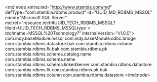 <?xml version="1.0" encoding="UTF-8"?>
<md:node xmlns:md="http://www.stambia.com/md" defType="com.stambia.rdbms.product" id="UUID_MD_RDBMS_MSSQL" name="Microsoft SQL Server" md:ref="resource.tech#UUID_TECH_RDBMS_MSSQL?fileId=UUID_TECH_RDBMS_MSSQL$type=tech$name=MSSQL%20Technology?" internalVersion="v1.0.0">
  <attribute defType="com.stambia.rdbms.product.code" id="_gFYu0G4AEd23xsxSQ-nAVQ" value="MICROSOFT_SQL_SERVER"/>
  <attribute defType="com.stambia.rdbms.product.function.date" id="_NeFhcG6NEd2sYMUhCCsrmQ" value="getdate()"/>
  <attribute defType="com.stambia.rdbms.product.aliasword" id="_9ok0sIVeEd2QfvKoOWhsSQ" value="AS"/>
  <attribute defType="com.stambia.rdbms.product.orderby" id="_kW8NoI78Ed2IIc0aSAvE5w" value="COMPLEX"/>
  <attribute defType="com.stambia.rdbms.product.groupby" id="_k8YdAI78Ed2IIc0aSAvE5w" value="COMPLEX"/>
  <attribute defType="com.stambia.rdbms.product.having" id="_loRSoI78Ed2IIc0aSAvE5w" value="COMPLEX"/>
  <attribute defType="com.stambia.rdbms.product.join.inner" id="_mwA90I78Ed2IIc0aSAvE5w" value="INNER JOIN"/>
  <attribute defType="com.stambia.rdbms.product.join.left" id="_nY6w4I78Ed2IIc0aSAvE5w" value="LEFT JOIN"/>
  <attribute defType="com.stambia.rdbms.product.join.full" id="_oN7tUI78Ed2IIc0aSAvE5w" value="FULL JOIN"/>
  <attribute defType="com.stambia.rdbms.product.join.cross" id="_pBDMUI78Ed2IIc0aSAvE5w" value="CROSS JOIN"/>
  <attribute defType="com.stambia.rdbms.product.join.right" id="_poeYsI78Ed2IIc0aSAvE5w" value="RIGHT JOIN"/>
  <attribute defType="com.stambia.rdbms.product.columnalias" id="_jGPXUI-XEd2fR7eNSgjACA" value="as"/>
  <attribute defType="com.stambia.rdbms.product.tablealias" id="_jQ2E0I-XEd2fR7eNSgjACA" value="as"/>
  <attribute defType="com.stambia.rdbms.product.join.mode" id="_hUqLcJCIEd2cyfD_XYDeGg" ref="resource.tech#rdbms.join.mode.explicit?fileId=UUID_TECH_RDBMS$type=tech$name=EXPLICIT?"/>
  <attribute defType="com.stambia.rdbms.product.join.outerjoinmode" id="_RifBQJCKEd2cyfD_XYDeGg" ref="resource.tech#rdbms.join.mode.explicit?fileId=UUID_TECH_RDBMS$type=tech$name=EXPLICIT?"/>
  <attribute defType="com.stambia.rdbms.product.join.innerjoinmode" id="_Ri7tMJCKEd2cyfD_XYDeGg" ref="resource.tech#rdbms.join.mode.explicit?fileId=UUID_TECH_RDBMS$type=tech$name=EXPLICIT?"/>
  <attribute defType="com.stambia.rdbms.product.join.outer.place" id="_MbgyQJFMEd2F5qGby67pxQ" ref="resource.tech#rdbms.join.from.inner.operator?fileId=UUID_TECH_RDBMS$type=tech$name=Operator%20inner%20side%20:%20CUST.ORD_ID%20*=%20ORD.ORD_ID?"/>
  <attribute defType="com.stambia.rdbms.product.join.outer" id="_PFJuAJFMEd2F5qGby67pxQ" value="*"/>
  <attribute defType="com.stambia.rdbms.product.nullWord" id="_VmiBULoSEd2HqvNhDbCAng" value="NULL"/>
  <attribute defType="com.stambia.rdbms.product.objectDelimiterMask" id="_ynd48PxVEd2emORT3xa_5w" value="[[OBJECT]]"/>
  <attribute defType="com.stambia.rdbms.product.schemaType" id="_Pd5xAANiEd6-v6xHndecsw" value="catalog.schema"/>
  <attribute defType="com.stambia.rdbms.product.notNullWord" id="_ZbUiEK9pEd6vxuXWeO8rHQ" value="NOT NULL"/>
  <attribute defType="com.stambia.rdbms.product.schemaDelimiterRegexp" id="_p5fGAHfmEeCZmcmr-tC5gA" value="[.]*"/>
  <attribute defType="com.stambia.rdbms.product.datastoreDelimiterRegexp" id="_qS5EgHfmEeCZmcmr-tC5gA" value="[.]*"/>
  <attribute defType="com.stambia.rdbms.product.defaultDelimiterRegexp" id="_kz4yUP_nEeC1z4OX-1gaBQ" value="[.]*"/>
  <attribute defType="com.stambia.rdbms.product.schemaMask" id="_OaoB0PuCEeOdsNiXI8Ct6g" value="{if (@linkedServer!='') then concat(tech:addDelimiter(@linkedServer),'.') else ''}{tech:addDelimiter(@TABLE_CAT)}.{tech:addDelimiter(@TABLE_SCHEM)}"/>
  <attribute defType="com.stambia.rdbms.product.baseModule" id="_Nr28YP8OEemYv5mt_sT8BQ">
    <values>com.indy.baseModule.mssql</values>
    <values>com.indy.baseModule.odbc.bridge</values>
  </attribute>
  <node defType="com.stambia.rdbms.datatype" id="_bB7_yrZhEeKGAsbb8eQbxw" name="numeric">
    <attribute defType="com.stambia.rdbms.datatype.creationMask" id="_DYltoG3IEd2cfcGmLnep-g" value="{md:ifEmptyDataType('NUMERIC',tech:size(),tech:precision())}"/>
    <attribute defType="com.stambia.rdbms.datatype.superType" id="_JvEukG3IEd2cfcGmLnep-g" value="NUMERIC"/>
    <attribute defType="com.stambia.rdbms.datatype.javatype" id="_Lq6JIG3IEd2cfcGmLnep-g" value="Float"/>
    <attribute defType="com.stambia.rdbms.datatype.maxSize" id="_lfk5kLsCEd2z7eibwXmptw" value="17"/>
    <attribute defType="com.stambia.rdbms.datatype.default" id="_AkrwwGruEd6ILau4z-R8mg" value="true"/>
    <attribute defType="com.stambia.rdbms.datatype.writingMask" id="_5OPmAIKwEd-d_svPnbkaRw" value=""/>
    <attribute defType="com.stambia.rdbms.datatype.simpleMask" id="_53uA0IKwEd-d_svPnbkaRw" value="NUMERIC([size],[precision])"/>
  </node>
  <node defType="com.stambia.rdbms.datatype" id="_HeuO0W3DEd2cfcGmLnep-g" name="varchar">
    <attribute defType="com.stambia.rdbms.datatype.creationMask" id="_hIpSgG3HEd2cfcGmLnep-g" value="VARCHAR({md:ifEmpty(tech:size(),'8000')})"/>
    <attribute defType="com.stambia.rdbms.datatype.superType" id="_5gmU0G3HEd2cfcGmLnep-g" value="VARCHAR"/>
    <attribute defType="com.stambia.rdbms.datatype.javatype" id="_9-cZIG3HEd2cfcGmLnep-g" value="String"/>
    <attribute defType="com.stambia.rdbms.datatype.maxSize" id="_B3VBALr9Ed2z7eibwXmptw" value="8000"/>
    <attribute defType="com.stambia.rdbms.datatype.default" id="_LVAfwGruEd6ILau4z-R8mg" value="true"/>
    <attribute defType="com.stambia.rdbms.datatype.writingMask" id="_jUhoEIKtEd-d_svPnbkaRw" value=""/>
    <attribute defType="com.stambia.rdbms.datatype.simpleMask" id="_jx1PIIKtEd-d_svPnbkaRw" value="VARCHAR([size])"/>
  </node>
  <node defType="com.stambia.rdbms.datatype" id="_Fwn5IGpJEd6AKaUbcAanfg" name="uniqueidentifier">
    <attribute defType="com.stambia.rdbms.datatype.creationMask" id="_HLrUoHLKEd6hB7ZfdQxSkA" value="UNIQUEIDENTIFIER"/>
    <attribute defType="com.stambia.rdbms.datatype.superType" id="_KLgi0HLKEd6hB7ZfdQxSkA" value="VARCHAR"/>
    <attribute defType="com.stambia.rdbms.datatype.writingMask" id="_VxzF8HU6Ed6R79jrDw6G3Q" value="VARCHAR(36)"/>
  </node>
  <node defType="com.stambia.rdbms.datatype" id="_Fwn5IWpJEd6AKaUbcAanfg" name="ntext">
    <attribute defType="com.stambia.rdbms.datatype.superType" id="_AZ8V42rtEd6ILau4z-R8mg" value="LONGNVARCHAR"/>
    <attribute defType="com.stambia.rdbms.datatype.default" id="_-_6LUGrtEd6ILau4z-R8mg" value="true"/>
    <attribute defType="com.stambia.rdbms.datatype.creationMask" id="_uaEcMHLJEd6hB7ZfdQxSkA" value="NTEXT"/>
  </node>
  <node defType="com.stambia.rdbms.datatype" id="_Fwn5ImpJEd6AKaUbcAanfg" name="nvarchar">
    <attribute defType="com.stambia.rdbms.datatype.superType" id="_AZ8V5WrtEd6ILau4z-R8mg" value="NVARCHAR"/>
    <attribute defType="com.stambia.rdbms.datatype.default" id="_BJ26YGruEd6ILau4z-R8mg" value="true"/>
    <attribute defType="com.stambia.rdbms.datatype.creationMask" id="_4eDpoHLJEd6hB7ZfdQxSkA" value="NVARCHAR({md:ifEmpty(tech:size(),'4000')})"/>
    <attribute defType="com.stambia.rdbms.datatype.writingMask" id="__1GlQIKwEd-d_svPnbkaRw" value=""/>
    <attribute defType="com.stambia.rdbms.datatype.simpleMask" id="_AfciwIKxEd-d_svPnbkaRw" value="NVARCHAR([size])"/>
  </node>
  <node defType="com.stambia.rdbms.datatype" id="_Fwn5I2pJEd6AKaUbcAanfg" name="sysname">
    <attribute defType="com.stambia.rdbms.datatype.superType" id="_D6zcwHUaEd6R79jrDw6G3Q" value="VARCHAR"/>
  </node>
  <node defType="com.stambia.rdbms.datatype" id="_Fwn5JGpJEd6AKaUbcAanfg" name="nchar">
    <attribute defType="com.stambia.rdbms.datatype.superType" id="_AZ884mrtEd6ILau4z-R8mg" value="NCHAR"/>
    <attribute defType="com.stambia.rdbms.datatype.default" id="_-MoUQGrtEd6ILau4z-R8mg" value="true"/>
    <attribute defType="com.stambia.rdbms.datatype.creationMask" id="_tRYV0HLJEd6hB7ZfdQxSkA" value="{md:ifEmptyDataType('NCHAR',tech:size())}"/>
    <attribute defType="com.stambia.rdbms.datatype.writingMask" id="_1ppd4IKwEd-d_svPnbkaRw" value=""/>
    <attribute defType="com.stambia.rdbms.datatype.simpleMask" id="_2HnzUIKwEd-d_svPnbkaRw" value="NCHAR([size])"/>
  </node>
  <node defType="com.stambia.rdbms.datatype" id="_Fwn5JWpJEd6AKaUbcAanfg" name="bit">
    <attribute defType="com.stambia.rdbms.datatype.superType" id="_AZ885GrtEd6ILau4z-R8mg" value="BIT"/>
    <attribute defType="com.stambia.rdbms.datatype.default" id="_2VfY4GrtEd6ILau4z-R8mg" value="true"/>
    <attribute defType="com.stambia.rdbms.datatype.creationMask" id="_N66pQHLJEd6hB7ZfdQxSkA" value="BIT"/>
  </node>
  <node defType="com.stambia.rdbms.datatype" id="_Fwn5JmpJEd6AKaUbcAanfg" name="tinyint">
    <attribute defType="com.stambia.rdbms.datatype.superType" id="_AZ885mrtEd6ILau4z-R8mg" value="TINYINT"/>
    <attribute defType="com.stambia.rdbms.datatype.default" id="_J9TF8GruEd6ILau4z-R8mg" value="true"/>
    <attribute defType="com.stambia.rdbms.datatype.creationMask" id="_AF8oEHLKEd6hB7ZfdQxSkA" value="TINYINT"/>
  </node>
  <node defType="com.stambia.rdbms.datatype" id="_Fwn5J2pJEd6AKaUbcAanfg" name="tinyint identity">
    <attribute defType="com.stambia.rdbms.datatype.superType" id="_AZ886GrtEd6ILau4z-R8mg" value="TINYINT"/>
    <attribute defType="com.stambia.rdbms.datatype.creationMask" id="_Ao3u8HLKEd6hB7ZfdQxSkA" value="TINYINT IDENTITY"/>
    <attribute defType="com.stambia.rdbms.datatype.writingMask" id="_obAYQIydEd69YKc7hxEEzA" value="TINYINT"/>
    <attribute defType="com.stambia.rdbms.datatype.autoIncrement" id="_zB5HIDdyEd-qJPmfDL8Jdw" value="true"/>
  </node>
  <node defType="com.stambia.rdbms.datatype" id="_Fwn5KGpJEd6AKaUbcAanfg" name="bigint">
    <attribute defType="com.stambia.rdbms.datatype.superType" id="_AZ886mrtEd6ILau4z-R8mg" value="BIGINT"/>
    <attribute defType="com.stambia.rdbms.datatype.default" id="_0_cL8GrtEd6ILau4z-R8mg" value="true"/>
    <attribute defType="com.stambia.rdbms.datatype.creationMask" id="_IMj_UHLJEd6hB7ZfdQxSkA" value="BIGINT"/>
  </node>
  <node defType="com.stambia.rdbms.datatype" id="_Fwn5KWpJEd6AKaUbcAanfg" name="bigint identity">
    <attribute defType="com.stambia.rdbms.datatype.superType" id="_AZ887GrtEd6ILau4z-R8mg" value="BIGINT"/>
    <attribute defType="com.stambia.rdbms.datatype.creationMask" id="_Lx5uUHLJEd6hB7ZfdQxSkA" value="BIGINT IDENTITY"/>
    <attribute defType="com.stambia.rdbms.datatype.writingMask" id="_L9hRgDdjEd-S0e1JAslUeg" value="BIGINT"/>
    <attribute defType="com.stambia.rdbms.datatype.autoIncrement" id="_wbtIADdyEd-qJPmfDL8Jdw" value="true"/>
  </node>
  <node defType="com.stambia.rdbms.datatype" id="_Fwn5KmpJEd6AKaUbcAanfg" name="image">
    <attribute defType="com.stambia.rdbms.datatype.superType" id="_AZ887mrtEd6ILau4z-R8mg" value="LONGVARBINARY"/>
    <attribute defType="com.stambia.rdbms.datatype.default" id="_8tutUGrtEd6ILau4z-R8mg" value="true"/>
    <attribute defType="com.stambia.rdbms.datatype.creationMask" id="_oZA4sHLJEd6hB7ZfdQxSkA" value="IMAGE"/>
  </node>
  <node defType="com.stambia.rdbms.datatype" id="_Fwn5K2pJEd6AKaUbcAanfg" name="varbinary">
    <attribute defType="com.stambia.rdbms.datatype.superType" id="_AZ888GrtEd6ILau4z-R8mg" value="VARBINARY"/>
    <attribute defType="com.stambia.rdbms.datatype.default" id="_K3xKIGruEd6ILau4z-R8mg" value="true"/>
    <attribute defType="com.stambia.rdbms.datatype.creationMask" id="_BQiy8HLKEd6hB7ZfdQxSkA" value="VARBINARY({md:ifEmpty(tech:size(),'8000')})"/>
    <attribute defType="com.stambia.rdbms.datatype.simpleMask" id="_WXIUEBa8Eea_BezPAa-h5Q" value="VARBINARY([size])"/>
    <attribute defType="com.stambia.rdbms.datatype.maxSize" id="_Xx63EBa8Eea_BezPAa-h5Q" value="8000"/>
  </node>
  <node defType="com.stambia.rdbms.datatype" id="_Fwn5LGpJEd6AKaUbcAanfg" name="binary">
    <attribute defType="com.stambia.rdbms.datatype.superType" id="_AZ888mrtEd6ILau4z-R8mg" value="BINARY"/>
    <attribute defType="com.stambia.rdbms.datatype.default" id="_1qwZ0GrtEd6ILau4z-R8mg" value="true"/>
    <attribute defType="com.stambia.rdbms.datatype.creationMask" id="_NMjucHLJEd6hB7ZfdQxSkA" value="BINARY({md:ifEmpty(tech:size(),'8000')})"/>
    <attribute defType="com.stambia.rdbms.datatype.simpleMask" id="_Jd7z4GXCEem_eeFWT4v_PA" value="BINARY([size])"/>
    <attribute defType="com.stambia.rdbms.datatype.maxSize" id="_J2Q0UGXCEem_eeFWT4v_PA" value="8000"/>
  </node>
  <node defType="com.stambia.rdbms.datatype" id="_Fwn5LWpJEd6AKaUbcAanfg" name="timestamp">
    <attribute defType="com.stambia.rdbms.datatype.superType" id="_AZ889GrtEd6ILau4z-R8mg" value="VARCHAR"/>
    <attribute defType="com.stambia.rdbms.datatype.default" id="_JUW2oGruEd6ILau4z-R8mg" value="false"/>
    <attribute defType="com.stambia.rdbms.datatype.creationMask" id="_-v6CMHLJEd6hB7ZfdQxSkA" value="TIMESTAMP"/>
  </node>
  <node defType="com.stambia.rdbms.datatype" id="_Fwn5LmpJEd6AKaUbcAanfg" name="text">
    <attribute defType="com.stambia.rdbms.datatype.superType" id="_AZ889mrtEd6ILau4z-R8mg" value="LONGVARCHAR"/>
    <attribute defType="com.stambia.rdbms.datatype.default" id="_HKCUIGruEd6ILau4z-R8mg" value="true"/>
    <attribute defType="com.stambia.rdbms.datatype.creationMask" id="_-Jx2UHLJEd6hB7ZfdQxSkA" value="TEXT"/>
  </node>
  <node defType="com.stambia.rdbms.datatype" id="_FwogMGpJEd6AKaUbcAanfg" name="char">
    <attribute defType="com.stambia.rdbms.datatype.superType" id="_AZ88-GrtEd6ILau4z-R8mg" value="CHAR"/>
    <attribute defType="com.stambia.rdbms.datatype.default" id="_22PVgGrtEd6ILau4z-R8mg" value="true"/>
    <attribute defType="com.stambia.rdbms.datatype.creationMask" id="_PvwrAHLJEd6hB7ZfdQxSkA" value="{md:ifEmptyDataType('CHAR',tech:size())}"/>
    <attribute defType="com.stambia.rdbms.datatype.simpleMask" id="_RE488IKvEd-d_svPnbkaRw" value="CHAR([size])"/>
    <attribute defType="com.stambia.rdbms.datatype.writingMask" id="_RiamcIKvEd-d_svPnbkaRw" value=""/>
  </node>
  <node defType="com.stambia.rdbms.datatype" id="_FwogMmpJEd6AKaUbcAanfg" name="numeric identity">
    <attribute defType="com.stambia.rdbms.datatype.superType" id="_AZ9j82rtEd6ILau4z-R8mg" value="NUMERIC"/>
    <attribute defType="com.stambia.rdbms.datatype.creationMask" id="_ztO-8HLJEd6hB7ZfdQxSkA" value="{md:ifEmptyDataType('NUMERIC',tech:size(),tech:precision())} IDENTITY"/>
    <attribute defType="com.stambia.rdbms.datatype.writingMask" id="_lGXXsIydEd69YKc7hxEEzA" value="NUMERIC([size],[precision])"/>
    <attribute defType="com.stambia.rdbms.datatype.autoIncrement" id="_xuiB0DdyEd-qJPmfDL8Jdw" value="true"/>
    <attribute defType="com.stambia.rdbms.datatype.maxSize" id="_9B5d0IKwEd-d_svPnbkaRw" value=""/>
    <attribute defType="com.stambia.rdbms.datatype.simpleMask" id="_9vNPwIKwEd-d_svPnbkaRw" value="NUMERIC([size],[precision]) IDENTITY"/>
  </node>
  <node defType="com.stambia.rdbms.datatype" id="_FwogM2pJEd6AKaUbcAanfg" name="decimal">
    <attribute defType="com.stambia.rdbms.datatype.superType" id="_AZ9j9WrtEd6ILau4z-R8mg" value="DECIMAL"/>
    <attribute defType="com.stambia.rdbms.datatype.default" id="_7KA30GrtEd6ILau4z-R8mg" value="true"/>
    <attribute defType="com.stambia.rdbms.datatype.creationMask" id="_TzTY8HLJEd6hB7ZfdQxSkA" value="{md:ifEmptyDataType('DECIMAL',tech:size(),tech:precision())}"/>
    <attribute defType="com.stambia.rdbms.datatype.writingMask" id="_XF42EIKvEd-d_svPnbkaRw" value=""/>
    <attribute defType="com.stambia.rdbms.datatype.simpleMask" id="_XdvVYIKvEd-d_svPnbkaRw" value="DECIMAL([size],[precision])"/>
  </node>
  <node defType="com.stambia.rdbms.datatype" id="_FwogNGpJEd6AKaUbcAanfg" name="money">
    <attribute defType="com.stambia.rdbms.datatype.superType" id="_AZ9j92rtEd6ILau4z-R8mg" value="DECIMAL"/>
    <attribute defType="com.stambia.rdbms.datatype.creationMask" id="_rbWoUHLJEd6hB7ZfdQxSkA" value="MONEY"/>
  </node>
  <node defType="com.stambia.rdbms.datatype" id="_FwogNWpJEd6AKaUbcAanfg" name="smallmoney">
    <attribute defType="com.stambia.rdbms.datatype.superType" id="_AZ9j-WrtEd6ILau4z-R8mg" value="DECIMAL"/>
    <attribute defType="com.stambia.rdbms.datatype.creationMask" id="_9rmFgHLJEd6hB7ZfdQxSkA" value="SMALLMONEY"/>
  </node>
  <node defType="com.stambia.rdbms.datatype" id="_FwogNmpJEd6AKaUbcAanfg" name="decimal identity">
    <attribute defType="com.stambia.rdbms.datatype.superType" id="_AZ9j-2rtEd6ILau4z-R8mg" value="DECIMAL"/>
    <attribute defType="com.stambia.rdbms.datatype.creationMask" id="_iyZOcHLJEd6hB7ZfdQxSkA" value="{md:ifEmptyDataType('DECIMAL',tech:size(),tech:precision())} IDENTITY"/>
    <attribute defType="com.stambia.rdbms.datatype.writingMask" id="_jbhmgIydEd69YKc7hxEEzA" value="DECIMAL([size],[precision])"/>
    <attribute defType="com.stambia.rdbms.datatype.autoIncrement" id="_xGcuIDdyEd-qJPmfDL8Jdw" value="true"/>
    <attribute defType="com.stambia.rdbms.datatype.simpleMask" id="_ebcHUIKvEd-d_svPnbkaRw" value="DECIMAL([size],[precision]) IDENTITY"/>
  </node>
  <node defType="com.stambia.rdbms.datatype" id="_FwogN2pJEd6AKaUbcAanfg" name="int">
    <attribute defType="com.stambia.rdbms.datatype.superType" id="_OFn1MGpJEd6AKaUbcAanfg" value=""/>
    <attribute defType="com.stambia.rdbms.datatype.superType" id="_uRSEYGpJEd6AKaUbcAanfg" value="INTEGER"/>
    <attribute defType="com.stambia.rdbms.datatype.default" id="_Kn-NIGpKEd6AKaUbcAanfg" value="true"/>
    <attribute defType="com.stambia.rdbms.datatype.creationMask" id="_pDcVwHLJEd6hB7ZfdQxSkA" value="INT"/>
  </node>
  <node defType="com.stambia.rdbms.datatype" id="_FwogOGpJEd6AKaUbcAanfg" name="int identity">
    <attribute defType="com.stambia.rdbms.datatype.superType" id="_AZ9kAWrtEd6ILau4z-R8mg" value="INTEGER"/>
    <attribute defType="com.stambia.rdbms.datatype.creationMask" id="_qXZQ8HLJEd6hB7ZfdQxSkA" value="INT IDENTITY"/>
    <attribute defType="com.stambia.rdbms.datatype.writingMask" id="_kGvGsIydEd69YKc7hxEEzA" value="INT"/>
    <attribute defType="com.stambia.rdbms.datatype.autoIncrement" id="_0ZelIDdyEd-qJPmfDL8Jdw" value="true"/>
  </node>
  <node defType="com.stambia.rdbms.datatype" id="_FwogOWpJEd6AKaUbcAanfg" name="smallint">
    <attribute defType="com.stambia.rdbms.datatype.superType" id="_AZ9kA2rtEd6ILau4z-R8mg" value="SMALLINT"/>
    <attribute defType="com.stambia.rdbms.datatype.default" id="_FS3-MGruEd6ILau4z-R8mg" value="true"/>
    <attribute defType="com.stambia.rdbms.datatype.creationMask" id="_8NIjcHLJEd6hB7ZfdQxSkA" value="SMALLINT"/>
  </node>
  <node defType="com.stambia.rdbms.datatype" id="_FwogOmpJEd6AKaUbcAanfg" name="smallint identity">
    <attribute defType="com.stambia.rdbms.datatype.superType" id="_AZ9kBWrtEd6ILau4z-R8mg" value="SMALLINT"/>
    <attribute defType="com.stambia.rdbms.datatype.creationMask" id="_9FaPQHLJEd6hB7ZfdQxSkA" value="SMALLINT IDENTITY"/>
    <attribute defType="com.stambia.rdbms.datatype.writingMask" id="_mCQ_QIydEd69YKc7hxEEzA" value="SMALLINT"/>
    <attribute defType="com.stambia.rdbms.datatype.autoIncrement" id="_ymWaoDdyEd-qJPmfDL8Jdw" value="true"/>
  </node>
  <node defType="com.stambia.rdbms.datatype" id="_FwogO2pJEd6AKaUbcAanfg" name="float">
    <attribute defType="com.stambia.rdbms.datatype.superType" id="_AZ9kB2rtEd6ILau4z-R8mg" value="FLOAT"/>
    <attribute defType="com.stambia.rdbms.datatype.default" id="_7zddcGrtEd6ILau4z-R8mg" value="true"/>
    <attribute defType="com.stambia.rdbms.datatype.creationMask" id="_mJ580HLJEd6hB7ZfdQxSkA" value="{md:ifEmptyDataType('FLOAT',if (number(tech:size())>53) then '53' else tech:size())}"/>
    <attribute defType="com.stambia.rdbms.datatype.writingMask" id="_vU6wcIKwEd-d_svPnbkaRw" value=""/>
    <attribute defType="com.stambia.rdbms.datatype.simpleMask" id="_v0uR4IKwEd-d_svPnbkaRw" value="FLOAT([size])"/>
  </node>
  <node defType="com.stambia.rdbms.datatype" id="_FwogPGpJEd6AKaUbcAanfg" name="real">
    <attribute defType="com.stambia.rdbms.datatype.superType" id="_AZ9kCWrtEd6ILau4z-R8mg" value="REAL"/>
    <attribute defType="com.stambia.rdbms.datatype.default" id="_BrfAwGruEd6ILau4z-R8mg" value="true"/>
    <attribute defType="com.stambia.rdbms.datatype.creationMask" id="_6b8SoHLJEd6hB7ZfdQxSkA" value="REAL"/>
  </node>
  <node defType="com.stambia.rdbms.datatype" id="_FwogPWpJEd6AKaUbcAanfg" name="datetime">
    <attribute defType="com.stambia.rdbms.datatype.superType" id="_AZ9kC2rtEd6ILau4z-R8mg" value="TIMESTAMP"/>
    <attribute defType="com.stambia.rdbms.datatype.default" id="_GLPfUHHuEd61Volf2AuX1A" value="true"/>
    <attribute defType="com.stambia.rdbms.datatype.creationMask" id="_RNjesHLJEd6hB7ZfdQxSkA" value="DATETIME"/>
  </node>
  <node defType="com.stambia.rdbms.datatype" id="_FwogPmpJEd6AKaUbcAanfg" name="smalldatetime">
    <attribute defType="com.stambia.rdbms.datatype.superType" id="_AZ9kDWrtEd6ILau4z-R8mg" value="TIMESTAMP"/>
    <attribute defType="com.stambia.rdbms.datatype.creationMask" id="_7ZeR4HLJEd6hB7ZfdQxSkA" value="SMALLDATETIME"/>
  </node>
  <node defType="com.stambia.rdbms.datatype" id="_FwpHQWpJEd6AKaUbcAanfg" name="sql_variant"/>
  <node defType="com.stambia.jdbc.driver" id="_gJOxsuuvEd2Osb1wjEiB5w" name="MSSQL 2000">
    <attribute defType="com.stambia.jdbc.driver.url" id="_g_Ro4OuvEd2Osb1wjEiB5w" value="jdbc:microsoft:sqlserver://&lt;server_name>:&lt;port 1433>"/>
    <attribute defType="com.stambia.jdbc.driver.class" id="_jC8w0OuvEd2Osb1wjEiB5w" value="com.microsoft.jdbc.sqlserver.SQLServerDriver"/>
    <attribute defType="com.stambia.jdbc.driver.name" id="_kaDtsOuvEd2Osb1wjEiB5w" value="MSSQL 2000"/>
  </node>
  <node defType="com.stambia.jdbc.driver" id="_X66FYuuvEd2Osb1wjEiB5w" name="MSSQL 2005">
    <attribute defType="com.stambia.jdbc.driver.class" id="_aFu-MOuvEd2Osb1wjEiB5w" value="com.microsoft.sqlserver.jdbc.SQLServerDriver"/>
    <attribute defType="com.stambia.jdbc.driver.url" id="_xEfY8OuvEd2Osb1wjEiB5w" value="jdbc:sqlserver://&lt;server>"/>
    <attribute defType="com.stambia.jdbc.driver.default" id="_1l1osPFLEd2DYf4lEEH9DA" value="true"/>
  </node>
  <node defType="com.stambia.rdbms.mask" id="_FrLusx_TEd-05Z8afoY_xw" name="CONSTRAINT_DISABLE_DDL">
    <attribute defType="com.stambia.rdbms.mask.value" id="_JhpC4B_TEd-05Z8afoY_xw" value="ALTER TABLE  {if ($target/name()='schema') then md:objectPath($target,$source/../tech:name()) else md:physicalPath($source/..)}&#xD;&#xA;NOCHECK CONSTRAINT {tech:name()}"/>
  </node>
  <node defType="com.stambia.rdbms.mask" id="_YqLcYx_gEd-rn9o8zxvBnQ" name="CONSTRAINT_ENABLE_DDL">
    <attribute defType="com.stambia.rdbms.mask.value" id="_d27OEB_gEd-rn9o8zxvBnQ" value="ALTER TABLE  {if ($target/name()='schema') then md:objectPath($target,$source/../tech:name()) else md:physicalPath($source/..)}&#xD;&#xA;CHECK CONSTRAINT {tech:name()}"/>
  </node>
  <node defType="com.stambia.rdbms.datatype" id="_6P3qsdfbEeG038nAvFGdmg" name="date">
    <attribute defType="com.stambia.rdbms.datatype.creationMask" id="_7u3YQNfbEeG038nAvFGdmg" value="DATE"/>
    <attribute defType="com.stambia.rdbms.datatype.superType" id="_8RNQUNfbEeG038nAvFGdmg" value="DATE"/>
    <attribute defType="com.stambia.rdbms.datatype.default" id="_8bJ2gNfbEeG038nAvFGdmg" value="true"/>
  </node>
  <node defType="com.stambia.rdbms.datatype" id="_5O8AZIGIEeKR4IXzjYXt4Q" name="datetime2">
    <attribute defType="com.stambia.rdbms.datatype.superType" id="_5O8AZYGIEeKR4IXzjYXt4Q" value="TIMESTAMP"/>
    <attribute defType="com.stambia.rdbms.datatype.default" id="_5O8AZoGIEeKR4IXzjYXt4Q" value="false"/>
    <attribute defType="com.stambia.rdbms.datatype.creationMask" id="_5O8AZ4GIEeKR4IXzjYXt4Q" value="DATETIME2"/>
  </node>
  <node defType="com.stambia.rdbms.reverse.query" id="_SVzvgAKJEeSfwfNTIU_jeg" name="OverrideDatastoreTransac">
    <attribute defType="com.stambia.rdbms.reverse.query.level" id="_SVzvgQKJEeSfwfNTIU_jeg">
      <values>com.stambia.rdbms.datastore.bak</values>
    </attribute>
    <attribute defType="com.stambia.rdbms.reverse.query.overrideStandard" id="_SVzvggKJEeSfwfNTIU_jeg" value="true"/>
    <attribute defType="com.stambia.rdbms.reverse.query.query" id="_SVzvgwKJEeSfwfNTIU_jeg" value="{if (@linkedServer!='') then concat('[',@linkedServer,'].') else ''}[{@TABLE_CAT}].[sys].sp_tables @table_name ='{reverse:filter()}',@table_owner = '{@TABLE_SCHEM}'"/>
    <attribute defType="com.stambia.rdbms.reverse.query.selectionQuery" id="_MFo4UAKREeSfwfNTIU_jeg" value="select TABLE_NAME  from {if (@linkedServer!='') then concat('[',@linkedServer,'].') else ''}[{@TABLE_CAT}].[INFORMATION_SCHEMA].[TABLES]&#xD;&#xA;where TABLE_NAME like '{reverse:filter()}'&#xD;&#xA;and TABLE_SCHEMA='{@TABLE_SCHEM}'&#xD;&#xA;union &#xD;&#xA;select TABLE_NAME  from {if (@linkedServer!='') then concat('[',@linkedServer,'].') else ''}[{@TABLE_CAT}].[INFORMATION_SCHEMA].[VIEWS]&#xD;&#xA;where TABLE_NAME like '{reverse:filter()}'&#xD;&#xA;and TABLE_SCHEMA='{@TABLE_SCHEM}'"/>
    <attribute defType="com.stambia.rdbms.reverse.query.overrideStandardSelection" id="_LyNpMAKVEeSfwfNTIU_jeg" value="true"/>
    <attribute defType="com.stambia.rdbms.reverse.query.xpathCondition" id="_LkZCEAK1EeSEO49CyCK1SQ" value="@linkedServer!=''"/>
    <attribute defType="com.stambia.rdbms.reverse.query.xpathSelectionCondition" id="_KCcfcAK7EeSEO49CyCK1SQ" value="@linkedServer!=''"/>
  </node>
  <node defType="com.stambia.rdbms.reverse.query" id="_-etqcAKiEeSIzeULchbz1Q" name="OverrideColumn">
    <attribute defType="com.stambia.rdbms.reverse.query.level" id="_-etqcQKiEeSIzeULchbz1Q">
      <values>com.stambia.rdbms.column</values>
    </attribute>
    <attribute defType="com.stambia.rdbms.reverse.query.query" id="_-etqcgKiEeSIzeULchbz1Q" value="SELECT [TABLE_CATALOG]&#xD;&#xA;      ,[TABLE_SCHEMA]&#xD;&#xA;      ,[TABLE_NAME]&#xD;&#xA;      ,[COLUMN_NAME]&#xD;&#xA;      ,[ORDINAL_POSITION]&#xD;&#xA;      ,[COLUMN_DEFAULT]&#xD;&#xA;      ,case [IS_NULLABLE] when 'YES' then 1 else 0 end NULLABLE&#xD;&#xA;      ,[DATA_TYPE] TYPE_NAME&#xD;&#xA;      ,ISNULL([CHARACTER_MAXIMUM_LENGTH] ,[NUMERIC_PRECISION]) COLUMN_SIZE&#xD;&#xA;      ,[CHARACTER_MAXIMUM_LENGTH]&#xD;&#xA;      ,[CHARACTER_OCTET_LENGTH]&#xD;&#xA;      ,[NUMERIC_PRECISION]&#xD;&#xA;      ,[NUMERIC_PRECISION_RADIX]&#xD;&#xA;      ,ISNULL([NUMERIC_SCALE],[DATETIME_PRECISION]) DECIMAL_DIGITS&#xD;&#xA;      ,[DATETIME_PRECISION]&#xD;&#xA;      ,[CHARACTER_SET_CATALOG]&#xD;&#xA;      ,[CHARACTER_SET_SCHEMA]&#xD;&#xA;      ,[CHARACTER_SET_NAME]&#xD;&#xA;      ,[COLLATION_CATALOG]&#xD;&#xA;      ,[COLLATION_SCHEMA]&#xD;&#xA;      ,[COLLATION_NAME]&#xD;&#xA;      ,[DOMAIN_CATALOG]&#xD;&#xA;      ,[DOMAIN_SCHEMA]&#xD;&#xA;      ,[DOMAIN_NAME]&#xD;&#xA;  FROM {if (../@linkedServer!='') then concat('[',../@linkedServer,'].') else ''}[{../@TABLE_CAT}].[INFORMATION_SCHEMA].[COLUMNS]&#xD;&#xA;where [TABLE_SCHEMA]='{../@TABLE_SCHEM}'&#xD;&#xA;and [TABLE_NAME]='{reverse:filter()}'"/>
    <attribute defType="com.stambia.rdbms.reverse.query.overrideStandard" id="_-etqcwKiEeSIzeULchbz1Q" value="true"/>
    <attribute defType="com.stambia.rdbms.reverse.query.xpathCondition" id="_NzmEkAK1EeSEO49CyCK1SQ" value="../@linkedServer!=''"/>
  </node>
  <node defType="com.stambia.rdbms.reverse.query" id="_dMxcwAKvEeSEO49CyCK1SQ" name="OverrideForeignKeyTransac">
    <attribute defType="com.stambia.rdbms.reverse.query.level" id="_dMxcwQKvEeSEO49CyCK1SQ">
      <values>com.stambia.rdbms.fk.bak</values>
    </attribute>
    <attribute defType="com.stambia.rdbms.reverse.query.overrideStandard" id="_dMxcwgKvEeSEO49CyCK1SQ" value="true"/>
    <attribute defType="com.stambia.rdbms.reverse.query.query" id="_dMxcwwKvEeSEO49CyCK1SQ" value="{if (../@linkedServer!='') then concat('[',../@linkedServer,'].') else ''}[{../@TABLE_CAT}].[sys].sp_fkeys @fktable_name ='{reverse:filter()}',@fktable_owner = '{../@TABLE_SCHEM}'"/>
    <attribute defType="com.stambia.rdbms.reverse.query.xpathCondition" id="_NGbckAK1EeSEO49CyCK1SQ" value="../@linkedServer!=''"/>
  </node>
  <node defType="com.stambia.rdbms.reverse.query" id="_dMxcxAKvEeSEO49CyCK1SQ" name="OverridePrimaryKey">
    <attribute defType="com.stambia.rdbms.reverse.query.level" id="_dMxcxQKvEeSEO49CyCK1SQ">
      <values>com.stambia.rdbms.pk</values>
    </attribute>
    <attribute defType="com.stambia.rdbms.reverse.query.overrideStandard" id="_dMxcxgKvEeSEO49CyCK1SQ" value="true"/>
    <attribute defType="com.stambia.rdbms.reverse.query.query" id="_dMxcxwKvEeSEO49CyCK1SQ" value="SELECT &#xD;&#xA;&#x9;  PK.TABLE_CATALOG TABLE_QUALIFIER,&#xD;&#xA;&#x9;  PK.TABLE_SCHEMA TABLE_OWNER,&#xD;&#xA;&#x9;  PK.TABLE_NAME TABLE_NAME,&#xD;&#xA;&#x9;  PK.COLUMN_NAME COLUMN_NAME,&#xD;&#xA;&#x9;  PKU.ORDINAL_POSITION KEY_SEQ,&#xD;&#xA;&#x9;  T.CONSTRAINT_NAME PK_NAME&#xD;&#xA;&#xD;&#xA;  FROM &#xD;&#xA;&#x9;{if (../@linkedServer!='') then concat('[',../@linkedServer,'].') else ''}[{../@TABLE_CAT}].[INFORMATION_SCHEMA].[CONSTRAINT_COLUMN_USAGE] PK,&#xD;&#xA;&#x9;{if (../@linkedServer!='') then concat('[',../@linkedServer,'].') else ''}[{../@TABLE_CAT}].[INFORMATION_SCHEMA].[KEY_COLUMN_USAGE] PKU,&#xD;&#xA;&#x9;{if (../@linkedServer!='') then concat('[',../@linkedServer,'].') else ''}[{../@TABLE_CAT}].[INFORMATION_SCHEMA].[TABLE_CONSTRAINTS] T&#xD;&#xA;  WHERE &#xD;&#xA;&#x9;&#x9;T.[CONSTRAINT_NAME]=PK.[CONSTRAINT_NAME]&#xD;&#xA;  and&#x9;T.[CONSTRAINT_CATALOG]=PK.[CONSTRAINT_CATALOG]&#xD;&#xA;  and&#x9;T.[CONSTRAINT_SCHEMA]=PK.[CONSTRAINT_SCHEMA]&#xD;&#xA;  and&#x9;PKU.[CONSTRAINT_SCHEMA]=PK.[CONSTRAINT_SCHEMA]&#xD;&#xA;  and&#x9;PKU.[CONSTRAINT_CATALOG]=PK.[CONSTRAINT_CATALOG]&#xD;&#xA;  and&#x9;PKU.[CONSTRAINT_NAME]=PK.[CONSTRAINT_NAME]&#xD;&#xA;  and&#x9;PKU.[COLUMN_NAME]=PK.[COLUMN_NAME]&#xD;&#xA;  and&#x9;T.[TABLE_NAME]='{reverse:filter()}'&#xD;&#xA;  and&#x9;T.[TABLE_SCHEMA]='{../@TABLE_SCHEM}'&#xD;&#xA;  and&#x9;T.[TABLE_CATALOG]='{../@TABLE_CAT}'&#xD;&#xA;  and&#x9;T.[CONSTRAINT_TYPE]='PRIMARY KEY'&#x9;&#xD;&#xA;&#xD;&#xA;  order by 1,2,3,5"/>
    <attribute defType="com.stambia.rdbms.reverse.query.xpathCondition" id="_NbQdEAK1EeSEO49CyCK1SQ" value="../@linkedServer!=''"/>
  </node>
  <node defType="com.stambia.rdbms.reverse.query" id="_f64yZQK7EeSEO49CyCK1SQ" name="OverrideCatalogName">
    <attribute defType="com.stambia.rdbms.reverse.query.level" id="_f64yZgK7EeSEO49CyCK1SQ">
      <values>com.stambia.rdbms.schema.catalog.name</values>
    </attribute>
    <attribute defType="com.stambia.rdbms.reverse.query.query" id="_f64yZwK7EeSEO49CyCK1SQ" value=""/>
    <attribute defType="com.stambia.rdbms.reverse.query.overrideStandard" id="_f64yaAK7EeSEO49CyCK1SQ" value="false"/>
    <attribute defType="com.stambia.rdbms.reverse.query.xpathCondition" id="_f64yaQK7EeSEO49CyCK1SQ" value=""/>
    <attribute defType="com.stambia.rdbms.reverse.query.overrideStandardSelection" id="_0vfpwAK7EeSEO49CyCK1SQ" value="true"/>
    <attribute defType="com.stambia.rdbms.reverse.query.xpathSelectionCondition" id="_2825MAK7EeSEO49CyCK1SQ" value="@linkedServer!=''"/>
    <attribute defType="com.stambia.rdbms.reverse.query.selectionQuery" id="_7hDAoAK8EeSEO49CyCK1SQ" value="SELECT name AS TABLE_CAT FROM {if (@linkedServer!='') then concat('[',@linkedServer,'].') else ''}[master].[sys].[sysdatabases] order by name"/>
  </node>
  <node defType="com.stambia.rdbms.reverse.query" id="_K16m-AK_EeSEO49CyCK1SQ" name="OverrideSchemaName">
    <attribute defType="com.stambia.rdbms.reverse.query.level" id="_K16m-QK_EeSEO49CyCK1SQ">
      <values>com.stambia.rdbms.schema.name</values>
    </attribute>
    <attribute defType="com.stambia.rdbms.reverse.query.query" id="_K16m-gK_EeSEO49CyCK1SQ" value=""/>
    <attribute defType="com.stambia.rdbms.reverse.query.overrideStandard" id="_K16m-wK_EeSEO49CyCK1SQ" value="false"/>
    <attribute defType="com.stambia.rdbms.reverse.query.xpathCondition" id="_K16m_AK_EeSEO49CyCK1SQ" value=""/>
    <attribute defType="com.stambia.rdbms.reverse.query.overrideStandardSelection" id="_K16m_QK_EeSEO49CyCK1SQ" value="true"/>
    <attribute defType="com.stambia.rdbms.reverse.query.xpathSelectionCondition" id="_K16m_gK_EeSEO49CyCK1SQ" value="@linkedServer!='' or 1=1"/>
    <attribute defType="com.stambia.rdbms.reverse.query.selectionQuery" id="_K16m_wK_EeSEO49CyCK1SQ" value="SELECT [name] 'TABLE_SCHEM'  FROM {if (@linkedServer!='') then concat('[',@linkedServer,'].') else ''}[{@TABLE_CAT}].[sys].[schemas]"/>
  </node>
  <node defType="com.stambia.rdbms.reverse.query" id="_Bly3sALFEeSGnfB2szFJGg" name="selectLinkedServer">
    <attribute defType="com.stambia.rdbms.reverse.query.level" id="_Bly3sQLFEeSGnfB2szFJGg">
      <values>com.stambia.rdbms.schema.linkedServer</values>
    </attribute>
    <attribute defType="com.stambia.rdbms.reverse.query.query" id="_Bly3sgLFEeSGnfB2szFJGg" value=""/>
    <attribute defType="com.stambia.rdbms.reverse.query.overrideStandard" id="_Bly3swLFEeSGnfB2szFJGg" value="false"/>
    <attribute defType="com.stambia.rdbms.reverse.query.xpathCondition" id="_Bly3tALFEeSGnfB2szFJGg" value=""/>
    <attribute defType="com.stambia.rdbms.reverse.query.overrideStandardSelection" id="_Bly3tQLFEeSGnfB2szFJGg" value="true"/>
    <attribute defType="com.stambia.rdbms.reverse.query.xpathSelectionCondition" id="_Bly3tgLFEeSGnfB2szFJGg" value=""/>
    <attribute defType="com.stambia.rdbms.reverse.query.selectionQuery" id="_Bly3twLFEeSGnfB2szFJGg" value="select [name] from [sys].[servers]&#xD;&#xA;where is_linked=1"/>
  </node>
  <node defType="com.stambia.rdbms.reverse.query" id="_R9cyqAN1EeSGnfB2szFJGg" name="OverrideDatastore">
    <attribute defType="com.stambia.rdbms.reverse.query.level" id="_R9cyqQN1EeSGnfB2szFJGg">
      <values>com.stambia.rdbms.datastore</values>
    </attribute>
    <attribute defType="com.stambia.rdbms.reverse.query.overrideStandard" id="_R9dZsAN1EeSGnfB2szFJGg" value="true"/>
    <attribute defType="com.stambia.rdbms.reverse.query.query" id="_R9dZsQN1EeSGnfB2szFJGg" value="select o.name TABLE_NAME, o.type_desc TABLE_TYPE &#xD;&#xA;from {if (@linkedServer!='') then concat('[',@linkedServer,'].') else ''}[{@TABLE_CAT}].sys.all_objects o , {if (@linkedServer!='') then concat('[',@linkedServer,'].') else ''}[{@TABLE_CAT}].sys.schemas s&#xD;&#xA;where type in ('V','U','SN')&#xD;&#xA;and s.schema_id=o.schema_id&#xD;&#xA;and s.name='{@TABLE_SCHEM}'&#xD;&#xA;"/>
    <attribute defType="com.stambia.rdbms.reverse.query.selectionQuery" id="_R9dZsgN1EeSGnfB2szFJGg" value="select TABLE_NAME  from {if (@linkedServer!='') then concat('[',@linkedServer,'].') else ''}[{@TABLE_CAT}].[INFORMATION_SCHEMA].[TABLES]&#xD;&#xA;where (TABLE_NAME like '{reverse:filter()}' or ('{reverse:filter()}'='' and TABLE_NAME like '%'))&#xD;&#xA;and TABLE_SCHEMA='{@TABLE_SCHEM}'&#xD;&#xA;union &#xD;&#xA;select TABLE_NAME  from {if (@linkedServer!='') then concat('[',@linkedServer,'].') else ''}[{@TABLE_CAT}].[INFORMATION_SCHEMA].[VIEWS]&#xD;&#xA;where TABLE_NAME like '{reverse:filter()}'&#xD;&#xA;and TABLE_SCHEMA='{@TABLE_SCHEM}'"/>
    <attribute defType="com.stambia.rdbms.reverse.query.overrideStandardSelection" id="_R9dZswN1EeSGnfB2szFJGg" value="true"/>
    <attribute defType="com.stambia.rdbms.reverse.query.xpathCondition" id="_R9dZtAN1EeSGnfB2szFJGg" value="@linkedServer!=''"/>
    <attribute defType="com.stambia.rdbms.reverse.query.xpathSelectionCondition" id="_R9dZtQN1EeSGnfB2szFJGg" value="@linkedServer!=''"/>
  </node>
  <node defType="com.stambia.rdbms.reverse.query" id="_J9ECZQN6EeSGnfB2szFJGg" name="OverrideForeignKey">
    <attribute defType="com.stambia.rdbms.reverse.query.level" id="_J9ECZgN6EeSGnfB2szFJGg">
      <values>com.stambia.rdbms.fk</values>
    </attribute>
    <attribute defType="com.stambia.rdbms.reverse.query.overrideStandard" id="_J9ECZwN6EeSGnfB2szFJGg" value="true"/>
    <attribute defType="com.stambia.rdbms.reverse.query.query" id="_J9ECaAN6EeSGnfB2szFJGg" value="SELECT &#xD;&#xA;&#x9;  PK.TABLE_CATALOG PKTABLE_QUALIFIER,&#xD;&#xA;&#x9;  PK.TABLE_SCHEMA PKTABLE_OWNER,&#xD;&#xA;&#x9;  PK.TABLE_NAME PKTABLE_NAME,&#xD;&#xA;&#x9;  PK.COLUMN_NAME PKCOLUMN_NAME,&#xD;&#xA;&#x9;  FK.TABLE_CATALOG FKTABLE_QUALIFIER,&#xD;&#xA;&#x9;  FK.TABLE_SCHEMA FKTABLE_OWNER,&#xD;&#xA;&#x9;  FK.TABLE_NAME FKTABLE_NAME,&#xD;&#xA;&#x9;  FK.COLUMN_NAME FKCOLUMN_NAME,&#xD;&#xA;&#x9;  FKU.ORDINAL_POSITION KEY_SEQ,&#xD;&#xA;&#x9;  R.UPDATE_RULE,&#xD;&#xA;&#x9;  R.DELETE_RULE,&#xD;&#xA;&#x9;  R.CONSTRAINT_NAME FK_NAME,&#xD;&#xA;&#x9;  R.UNIQUE_CONSTRAINT_NAME PK_NAME&#xD;&#xA;  FROM &#xD;&#xA;&#x9;{if (../@linkedServer!='') then concat('[',../@linkedServer,'].') else ''}[{../@TABLE_CAT}].[INFORMATION_SCHEMA].[REFERENTIAL_CONSTRAINTS] R,&#xD;&#xA;&#x9;{if (../@linkedServer!='') then concat('[',../@linkedServer,'].') else ''}[{../@TABLE_CAT}].[INFORMATION_SCHEMA].[CONSTRAINT_COLUMN_USAGE] FK ,&#xD;&#xA;&#x9;{if (../@linkedServer!='') then concat('[',../@linkedServer,'].') else ''}[{../@TABLE_CAT}].[INFORMATION_SCHEMA].[CONSTRAINT_COLUMN_USAGE] PK,&#xD;&#xA;&#x9;{if (../@linkedServer!='') then concat('[',../@linkedServer,'].') else ''}[{../@TABLE_CAT}].[INFORMATION_SCHEMA].[KEY_COLUMN_USAGE] FKU,&#xD;&#xA;&#x9;{if (../@linkedServer!='') then concat('[',../@linkedServer,'].') else ''}[{../@TABLE_CAT}].[INFORMATION_SCHEMA].[TABLE_CONSTRAINTS] T&#xD;&#xA; WHERE &#xD;&#xA;&#x9;&#x9;T.[CONSTRAINT_NAME]=R.[CONSTRAINT_NAME]&#xD;&#xA;  and&#x9;T.[CONSTRAINT_CATALOG]=R.[CONSTRAINT_CATALOG]&#xD;&#xA;  and&#x9;T.[CONSTRAINT_SCHEMA]=R.[CONSTRAINT_SCHEMA]&#xD;&#xA;  and&#x9;R.[CONSTRAINT_NAME]=FK.[CONSTRAINT_NAME]&#xD;&#xA;  and&#x9;R.[CONSTRAINT_CATALOG]=FK.[CONSTRAINT_CATALOG]&#xD;&#xA;  and&#x9;R.[CONSTRAINT_SCHEMA]=FK.[CONSTRAINT_SCHEMA]&#xD;&#xA;  and&#x9;R.[UNIQUE_CONSTRAINT_NAME]=PK.[CONSTRAINT_NAME]&#xD;&#xA;  and&#x9;R.[UNIQUE_CONSTRAINT_CATALOG]=PK.[CONSTRAINT_CATALOG]&#xD;&#xA;  and&#x9;R.[UNIQUE_CONSTRAINT_SCHEMA]=PK.[CONSTRAINT_SCHEMA]&#xD;&#xA;  and&#x9;FKU.[CONSTRAINT_SCHEMA]=FK.[CONSTRAINT_SCHEMA]&#xD;&#xA;  and&#x9;FKU.[CONSTRAINT_CATALOG]=FK.[CONSTRAINT_CATALOG]&#xD;&#xA;  and&#x9;FKU.[CONSTRAINT_NAME]=FK.[CONSTRAINT_NAME]&#xD;&#xA;  and&#x9;T.[TABLE_NAME]='{reverse:filter()}'&#xD;&#xA;  and&#x9;T.[TABLE_SCHEMA] in ({string-join(../../schema/@TABLE_SCHEM/concat('''', string(), ''''), ',')})&#xD;&#xA;  and&#x9;T.[TABLE_CATALOG]='{../@TABLE_CAT}'&#xD;&#xA;  and&#x9;T.[CONSTRAINT_TYPE]='FOREIGN KEY'"/>
    <attribute defType="com.stambia.rdbms.reverse.query.xpathCondition" id="_J9ECaQN6EeSGnfB2szFJGg" value="../@linkedServer!=''"/>
  </node>
  <node defType="com.stambia.rdbms.reverse.query" id="_UgxKUAN9EeSGnfB2szFJGg" name="OverridePrimaryKeyTransac">
    <attribute defType="com.stambia.rdbms.reverse.query.level" id="_UgxKUQN9EeSGnfB2szFJGg">
      <values>com.stambia.rdbms.pk.bak</values>
    </attribute>
    <attribute defType="com.stambia.rdbms.reverse.query.overrideStandard" id="_UgxKUgN9EeSGnfB2szFJGg" value="true"/>
    <attribute defType="com.stambia.rdbms.reverse.query.query" id="_UgxKUwN9EeSGnfB2szFJGg" value="{if (../@linkedServer!='') then concat('[',../@linkedServer,'].') else ''}[{../@TABLE_CAT}].[sys].sp_pkeys @table_name ='{reverse:filter()}',@table_owner = '{../@TABLE_SCHEM}'"/>
    <attribute defType="com.stambia.rdbms.reverse.query.xpathCondition" id="_UgxKVAN9EeSGnfB2szFJGg" value="../@linkedServer!=''"/>
  </node>
  <node defType="com.stambia.rdbms.reverse.query" id="_PFojxRa5Eea_BezPAa-h5Q" name="OverrideColumnSize">
    <attribute defType="com.stambia.rdbms.reverse.query.level" id="_TmSEcBa5Eea_BezPAa-h5Q">
      <values>com.stambia.rdbms.column</values>
    </attribute>
    <attribute defType="com.stambia.rdbms.reverse.query.query" id="_aZSpUBa5Eea_BezPAa-h5Q" value="select '{if ((&#xD;&#xA;&#x9;upper-case(@TYPE_NAME)='VARCHAR' or&#xD;&#xA;&#x9;upper-case(@TYPE_NAME)='NVARCHAR' or&#xD;&#xA;&#x9;upper-case(@TYPE_NAME)='VARBINARY' &#xD;&#xA;&#x9;) and @COLUMN_SIZE=2147483647)  then 'max' else @COLUMN_SIZE}'&#x9;COLUMN_SIZE"/>
    <attribute defType="com.stambia.rdbms.reverse.query.overrideStandard" id="_39YZUBa5Eea_BezPAa-h5Q" value="false"/>
  </node>
  <node defType="com.stambia.rdbms.datatype" id="_kj5oAZaxEeaFoelMmO5D6Q" name="hierarchyid">
    <attribute defType="com.stambia.rdbms.datatype.creationMask" id="_matYoJaxEeaFoelMmO5D6Q" value="HIERARCHYID"/>
    <attribute defType="com.stambia.rdbms.datatype.simpleMask" id="_mgScMJaxEeaFoelMmO5D6Q" value=""/>
    <attribute defType="com.stambia.rdbms.datatype.writingMask" id="_mrpXoJaxEeaFoelMmO5D6Q" value=""/>
    <attribute defType="com.stambia.rdbms.datatype.superType" id="_oFDakJaxEeaFoelMmO5D6Q" value="VARCHAR"/>
    <attribute defType="com.stambia.rdbms.datatype.maxSize" id="_g9g6sJayEeaFoelMmO5D6Q" value="8000"/>
  </node>
  <node defType="com.stambia.rdbms.datatype" id="_wQfOcbxiEea59_6rTWQ3ow" name="time">
    <attribute defType="com.stambia.rdbms.datatype.creationMask" id="_JiGcoLxjEea59_6rTWQ3ow" value="{md:ifEmptyDataType('TIME',tech:precision())}"/>
    <attribute defType="com.stambia.rdbms.datatype.superType" id="_LFjMYLxjEea59_6rTWQ3ow" value="TIME"/>
    <attribute defType="com.stambia.rdbms.datatype.default" id="_LTStcLxjEea59_6rTWQ3ow" value="true"/>
    <attribute defType="com.stambia.rdbms.datatype.simpleMask" id="_NtJgwLxjEea59_6rTWQ3ow" value="TIME([precision])"/>
  </node>
  <node defType="com.stambia.rdbms.reverse.query" id="_cPKAQJ-MEeqIBLSwWXnYcw" name="Index Query">
    <attribute defType="com.stambia.rdbms.reverse.query.query" id="_cPKAQZ-MEeqIBLSwWXnYcw" value="select i.[name] as INDEX_NAME,&#xD;&#xA;&#x9;col.[name] as COLUMN_NAME,&#xD;&#xA;&#x9;case when i.is_unique = 1 then 'true' else 'false' end as IS_UNIQUE,&#xD;&#xA;&#x9;'' as INDEX_TYPE&#xD;&#xA;from {../@TABLE_CAT}.sys.objects t&#xD;&#xA;&#x9;inner join {../@TABLE_CAT}.sys.schemas s on s.schema_id = t.schema_id &#xD;&#xA;&#x9;inner join {../@TABLE_CAT}.sys.indexes i  on t.object_id = i.object_id&#xD;&#xA;   &#x9;inner join {../@TABLE_CAT}.sys.index_columns ic on ic.object_id = t.object_id  and ic.index_id = i.index_id&#xD;&#xA;&#x9;inner join {../@TABLE_CAT}.sys.columns col on col.object_id = t.object_id and col.column_id = ic.column_id&#xD;&#xA;where 1=1&#xD;&#xA;&#x9;and s.name=:{../@TABLE_SCHEM}:&#xD;&#xA;&#x9;and t.name=:{@TABLE_NAME}:&#xD;&#xA;&#x9;and i.index_id > 0&#xD;&#xA;&#x9;and i.is_primary_key = 0&#xD;&#xA;&#x9;and i.is_unique_constraint = 0&#xD;&#xA;order by i.[name], ic.key_ordinal&#xD;&#xA;"/>
    <attribute defType="com.stambia.rdbms.reverse.query.overrideStandard" id="_cPKAQp-MEeqIBLSwWXnYcw" value="false"/>
    <attribute defType="com.stambia.rdbms.reverse.query.level" id="_rVyNQJ_xEeqIBLSwWXnYcw">
      <values>com.stambia.rdbms.datastore</values>
    </attribute>
    <node defType="com.stambia.rdbms.reverse.break" id="_cPKARJ-MEeqIBLSwWXnYcw" name="COLUMN_NAME">
      <attribute defType="com.stambia.rdbms.reverse.break.level" id="_cPKARZ-MEeqIBLSwWXnYcw" value="com.stambia.rdbms.colref"/>
    </node>
    <node defType="com.stambia.rdbms.reverse.break" id="_cPKARp-MEeqIBLSwWXnYcw" name="INDEX_NAME">
      <attribute defType="com.stambia.rdbms.reverse.break.level" id="_cPKAR5-MEeqIBLSwWXnYcw" value="com.stambia.rdbms.index"/>
    </node>
  </node>
  <node defType="com.stambia.rdbms.mask" id="_MW7uJKPQEeqKCNiM8jor_A" name="INDEX_DROP_DDL">
    <attribute defType="com.stambia.rdbms.mask.value" id="_OcXJkKPQEeqKCNiM8jor_A" value="DROP INDEX {$source/tech:name($target,$p2)} ON {if ($target/name()='schema') then md:objectPath($target,$source/../tech:name($target,$p1)) else md:physicalPath($source/..)}"/>
  </node>
  <node defType="com.stambia.rdbms.mask" id="_64JLACToEey3zZNNqP-1Rg" name="PK_DROP_DDL">
    <attribute defType="com.stambia.rdbms.mask.value" id="_64JLASToEey3zZNNqP-1Rg" value="ALTER TABLE  {if ($target/name()='schema') then md:objectPath($target,$source/../tech:name($target,$p1)) else md:physicalPath($source/..)}&#xD;&#xA;DROP CONSTRAINT  {tech:name()}"/>
  </node>
</md:node>